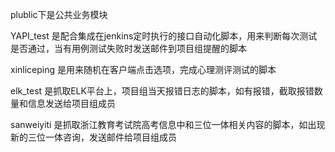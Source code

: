 ﻿plublic下是公共业务模块

YAPI_test 是配合集成在jenkins定时执行的接口自动化脚本，用来判断每次测试是否通过，当有用例测试失败时发送邮件到项目组提醒的脚本

xinliceping 是用来随机在客户端点击选项，完成心理测评测试的脚本

elk_test 是抓取ELK平台上，项目组当天报错日志的脚本，如有报错，截取报错数量和信息发送给项目组成员

sanweiyiti 是抓取浙江教育考试院高考信息中和三位一体相关内容的脚本，如出现新的三位一体咨询，发送邮件给项目组成员